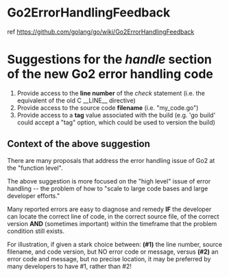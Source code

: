 # Go2ErrorHandlingFeedback

ref https://github.com/golang/go/wiki/Go2ErrorHandlingFeedback

# Suggestions for the *handle* section of the new Go2 error handling code

1. Provide access to the __line number__ of the *check* statement (i.e. the equivalent of the old C \_\_LINE\_\_ directive)
2. Provide access to the source code __filename__ (i.e. "my_code.go")
3. Provide access to a __tag__ value associated with the build (e.g. 'go build' could accept a "tag" option, which could be used to version the build)


## Context of the above suggestion

There are many proposals that address the error handling issue of Go2 at the "function level".

The above suggestion is more focused on the "high level" issue of error handling -- the problem of how to "scale to large code bases and large developer efforts."

Many reported errors are easy to diagnose and remedy __IF__ the developer can locate the correct line of code, in the correct source file, of the correct version __AND__ (sometimes important) within the timeframe that the problem condition still exists.

For illustration, if given a stark choice between: __(#1)__ the line number, source filename, and code version, but NO error code or message, versus __(#2)__ an error code and message, but no precise location, it may be preferred by many developers to have #1, rather than #2!
